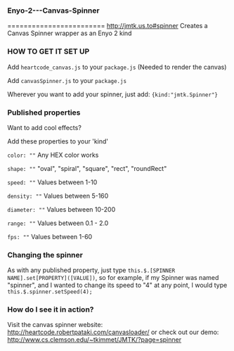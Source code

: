 ### Enyo-2---Canvas-Spinner
========================
http://jmtk.us.to#spinner
Creates a Canvas Spinner wrapper as an Enyo 2 kind


### HOW TO GET IT SET UP ###
Add `heartcode_canvas.js` to your `package.js` (Needed to render the canvas)

Add `canvasSpinner.js` to your `package.js`


Wherever you want to add your spinner, just add:
`{kind:"jmtk.Spinner"}`


### Published properties ###
Want to add cool effects?

Add these properties to your 'kind'

`color: ""` Any HEX color works

`shape: ""` "oval", "spiral", "square", "rect", "roundRect"

`speed: ""` Values between 1-10

`density: ""` Values between 5-160

`diameter: ""` Values between 10-200

`range: ""` Values between 0.1 - 2.0

`fps: ""` Values between 1-60

### Changing the spinner ###
As with any published property, just type `this.$.[SPINNER NAME].set[PROPERTY]([VALUE])`, so
for example, if my Spinner was named "spinner", and I wanted to change its speed to "4" at any point, I would type `this.$.spinner.setSpeed(4);`


### How do I see it in action? ###
Visit the canvas spinner website: http://heartcode.robertpataki.com/canvasloader/
or check out our demo: http://www.cs.clemson.edu/~tkimmet/JMTK/?page=spinner